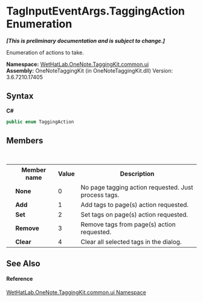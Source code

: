 # TagInputEventArgs.TaggingAction Enumeration
 _**\[This is preliminary documentation and is subject to change.\]**_

Enumeration of actions to take.

**Namespace:**&nbsp;<a href="043a9407-ac38-b3ac-7348-a6090af495ad.md">WetHatLab.OneNote.TaggingKit.common.ui</a><br />**Assembly:**&nbsp;OneNoteTaggingKit (in OneNoteTaggingKit.dll) Version: 3.6.7210.17405

## Syntax

**C#**<br />
``` C#
public enum TaggingAction
```


## Members
&nbsp;<table><tr><th></th><th>Member name</th><th>Value</th><th>Description</th></tr><tr><td /><td target="F:WetHatLab.OneNote.TaggingKit.common.ui.TagInputEventArgs.TaggingAction.None">**None**</td><td>0</td><td>No page tagging action requested. Just process tags.</td></tr><tr><td /><td target="F:WetHatLab.OneNote.TaggingKit.common.ui.TagInputEventArgs.TaggingAction.Add">**Add**</td><td>1</td><td>Add tags to page(s) action requested.</td></tr><tr><td /><td target="F:WetHatLab.OneNote.TaggingKit.common.ui.TagInputEventArgs.TaggingAction.Set">**Set**</td><td>2</td><td>Set tags on page(s) action requested.</td></tr><tr><td /><td target="F:WetHatLab.OneNote.TaggingKit.common.ui.TagInputEventArgs.TaggingAction.Remove">**Remove**</td><td>3</td><td>Remove tags from page(s) action requested.</td></tr><tr><td /><td target="F:WetHatLab.OneNote.TaggingKit.common.ui.TagInputEventArgs.TaggingAction.Clear">**Clear**</td><td>4</td><td>Clear all selected tags in the dialog.</td></tr></table>

## See Also


#### Reference
<a href="043a9407-ac38-b3ac-7348-a6090af495ad.md">WetHatLab.OneNote.TaggingKit.common.ui Namespace</a><br />